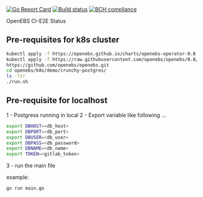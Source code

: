 [![Go Report Card](https://goreportcard.com/badge/github.com/openebs/oep-pipelines-dashboard-backend)](https://goreportcard.com/report/github.com/openebs/oep-pipelines-dashboard-backend)
[![Build status](https://img.shields.io/gitlab/pipeline/openebs/oep-pipelines-dashboard-backend.svg?color=green&gitlab_url=https%3A%2F%2Fgitlab.openebs.ci&style=plastic)](https://gitlab.openebs.ci/openebs/oep-pipelines-dashboard-backend/pipelines)
[![BCH compliance](https://bettercodehub.com/edge/badge/openebs/oep-pipelines-dashboard-backend?branch=master)](https://bettercodehub.com/)

OpenEBS CI-E2E Status

## Pre-requisites for k8s cluster

```bash
kubectl apply -f https://openebs.github.io/charts/openebs-operator-0.8.0.yaml
kubectl apply -f https://raw.githubusercontent.com/openebs/openebs/0.8/k8s/openebs-storageclasses.yaml
https://github.com/openebs/openebs.git
cd openebs/k8s/demo/crunchy-postgres/
ls -ltr
./run.sh
```

## Pre-requisite for localhost

1 - Postgress running in local
2 - Export variable like following ...

```bash
export DBHOST=<db_host>
export DBPORT=<db_port>
export DBUSER=<db_user>
export DBPASS=<db_password>
export DBNAME=<db_name>
export TOKEN=<gitlab_token>
```

3 - run the main file

example:

```bash
go run main.go
```
